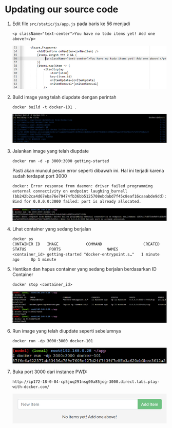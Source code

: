 # Updating our source code

1. Edit file `src/static/js/app.js` pada baris ke 56 menjadi
    ```
    <p className="text-center">You have no todo items yet! Add one above!</p>
    ```
    ![edit](./img/1.png)

2. Build image yang telah diupdate dengan perintah
    ```
    docker build -t docker-101 .
    ```
    ![run](./img/2.png)

3. Jalankan image yang telah diupdate
    ```
    docker run -d -p 3000:3000 getting-started
    ```
    Pasti akan muncul pesan error seperti dibawah ini. Hal ini terjadi karena sudah terdapat port 3000
    ```
    docker: Error response from daemon: driver failed programming external connectivity on endpoint laughing_burnell (bb242b2ca4d67eba76e79474fb36bb5125708ebdabd7f45c8eaf16caaabde9dd): Bind for 0.0.0.0:3000 failed: port is already allocated.
    ```
    ![run](./img/3.png)

4. Lihat container yang sedang berjalan
    ```
    docker ps
    CONTAINER ID   IMAGE            COMMAND                  CREATED          STATUS          PORTS                    NAMES
    <container_id> getting-started "docker-entrypoint.s…"   1 minute ago     Up 1 minute
    ```

5. Hentikan dan hapus container yang sedang berjalan berdasarkan ID Container
    ```
    docker stop <container_id>
    ```
    ![run](./img/4.png)

6. Run image yang telah diupdate seperti sebelumnya
    ```
    docker run -dp 3000:3000 docker-101
    ```
    ![run](./img/5.png)

7. Buka port 3000 dari instance PWD:
    ```
    http://ip172-18-0-84-cp5juq291nsg00a85jog-3000.direct.labs.play-with-docker.com/
    ```
    ![run](../1-getting_started/img/7.png)